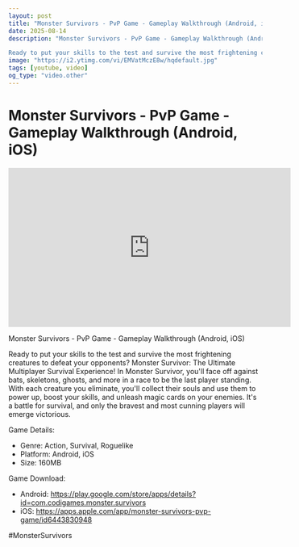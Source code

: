 ```yaml
---
layout: post
title: "Monster Survivors - PvP Game - Gameplay Walkthrough (Android, iOS)"
date: 2025-08-14
description: "Monster Survivors - PvP Game - Gameplay Walkthrough (Android, iOS)

Ready to put your skills to the test and survive the most frightening creatures to d..."
image: "https://i2.ytimg.com/vi/EMVatMczE8w/hqdefault.jpg"
tags: [youtube, video]
og_type: "video.other"
---
```


<script type="application/ld+json">
{
  "@context": "http://schema.org",
  "@type": "VideoObject",
  "name": "Monster Survivors - PvP Game - Gameplay Walkthrough (Android, iOS)",
  "description": "Monster Survivors - PvP Game - Gameplay Walkthrough (Android, iOS)\n\nReady to put your skills to the test and survive the most frightening creatures to defeat your opponents? Monster Survivor: The Ultimate Multiplayer Survival Experience! In Monster Survivor, you'll face off against bats, skeletons, ghosts, and more in a race to be the last player standing. With each creature you eliminate, you'll collect their souls and use them to power up, boost your skills, and unleash magic cards on your enemies. It's a battle for survival, and only the bravest and most cunning players will emerge victorious.\n\nGame Details:\n\n- Genre: Action, Survival, Roguelike\n- Platform: Android, iOS\n- Size: 160MB\n\nGame Download:\n\n- Android: https://play.google.com/store/apps/details?id=com.codigames.monster.survivors\n- iOS: https://apps.apple.com/app/monster-survivors-pvp-game/id6443830948\n\n#MonsterSurvivors",
  "thumbnailUrl": "https://i2.ytimg.com/vi/EMVatMczE8w/hqdefault.jpg",
  "uploadDate": "2025-08-14T15:00:33",
  "embedUrl": "https://www.youtube.com/embed/EMVatMczE8w",
  "publisher": {
    "@type": "Person",
    "name": "Celo Zaga"
  },
  "mainEntityOfPage": {
    "@type": "WebPage",
    "@id": "https://celozaga.github.io/2025/08/14/monster-survivors---pvp-game---gameplay-walkthrough-(android,-ios)-EMVatMczE8w.html"
  },
  "duration": "PT0M0S"
}
</script>

<script type="application/ld+json">
{
  "@context": "http://schema.org",
  "@type": "BlogPosting",
  "headline": "Monster Survivors - PvP Game - Gameplay Walkthrough (Android, iOS)",
  "image": "https://i2.ytimg.com/vi/EMVatMczE8w/hqdefault.jpg",
  "publisher": {
    "@type": "Person",
    "name": "Celo Zaga"
  },
  "url": "https://celozaga.github.io/2025/08/14/monster-survivors---pvp-game---gameplay-walkthrough-(android,-ios)-EMVatMczE8w.html",
  "datePublished": "2025-08-14T15:00:33",
  "dateCreated": "2025-08-14T15:00:33",
  "dateModified": "2025-08-14T15:00:33",
  "description": "Monster Survivors - PvP Game - Gameplay Walkthrough (Android, iOS)\n\nReady to put your skills to the test and survive the most frightening creatures to d...",
  "author": {
    "@type": "Person",
    "name": "Celo Zaga"
  },
  "mainEntityOfPage": {
    "@type": "WebPage",
    "@id": "https://celozaga.github.io/2025/08/14/monster-survivors---pvp-game---gameplay-walkthrough-(android,-ios)-EMVatMczE8w.html"
  }
}
</script>

<h1 class="youtube-post-title">Monster Survivors - PvP Game - Gameplay Walkthrough (Android, iOS)</h1>

<iframe width="560" height="315" src="https://www.youtube.com/embed/EMVatMczE8w" class="youtube-post-embed" frameborder="0" allowfullscreen></iframe>

<p class="youtube-post-description">Monster Survivors - PvP Game - Gameplay Walkthrough (Android, iOS)

Ready to put your skills to the test and survive the most frightening creatures to defeat your opponents? Monster Survivor: The Ultimate Multiplayer Survival Experience! In Monster Survivor, you'll face off against bats, skeletons, ghosts, and more in a race to be the last player standing. With each creature you eliminate, you'll collect their souls and use them to power up, boost your skills, and unleash magic cards on your enemies. It's a battle for survival, and only the bravest and most cunning players will emerge victorious.

Game Details:

- Genre: Action, Survival, Roguelike
- Platform: Android, iOS
- Size: 160MB

Game Download:

- Android: https://play.google.com/store/apps/details?id=com.codigames.monster.survivors
- iOS: https://apps.apple.com/app/monster-survivors-pvp-game/id6443830948

#MonsterSurvivors</p>
